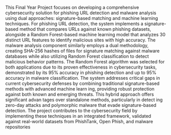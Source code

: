  This Final Year Project focuses on developing a comprehensive cybersecurity solution for
 phishing URL detection and malware analysis using dual approaches: signature-based
 matching and machine learning techniques. For phishing URL detection, the system
 implements a signature-based method that compares URLs against known phishing
 datasets, alongside a Random Forest-based machine learning model that analyzes 30
 distinct URL features to identify malicious sites with high accuracy. 
 The malware analysis component similarly employs a dual methodology, creating SHA-256 hashes of files
 for signature matching against malware databases while also utilizing Random Forest
 classification to detect malicious behavior patterns. The Random Forest algorithm was
 selected for both applications due to its proven effectiveness in cybersecurity tasks,
 demonstrated by its 95% accuracy in phishing detection and up to 95% accuracy in
 malware classification. 
 The system addresses critical gaps in current cybersecurity defenses by combining traditional signature-based methods with advanced machine learn
ing, providing robust protection against both known and emerging threats. This hybrid
 approach offers significant advan tages over standalone methods, particularly in detect
ing zero-day attacks and polymorphic malware that evade signature-based detection.
 The project contributes to the cybersecurity field by implementing these techniques in
 an integrated framework, validated against real-world datasets from PhishTank, Open
Phish, and malware repositories
